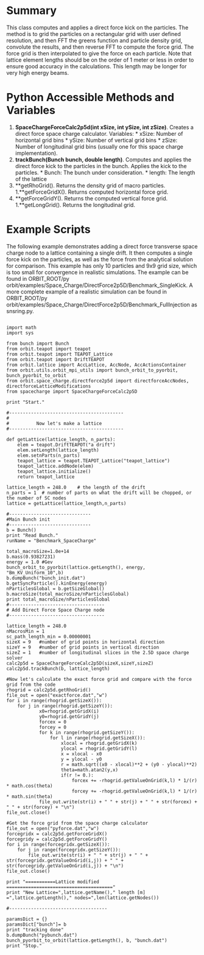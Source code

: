 # Summary #
This class computes and applies a direct force kick on the particles.  The method is to grid the particles on a rectangular grid with user defined resolution, and then FFT the greens function and particle density grid, convolute the results, and then reverse FFT to compute the force grid.  The force grid is then interpolated to give the force on each particle. Note that lattice element lengths should be on the order of 1 meter or less in order to ensure good accuracy in the calculations.  This length may be longer for very high energy beams.

# Python Accessible Methods and Variables #
  1. **SpaceChargeForceCalc2p5d(int xSize, int ySize, int zSize)**. Creates a direct force space charge calculator. Variables:
    * xSize: Number of horizontal grid bins
    * ySize: Number of vertical grid bins
    * zSize: Number of longitudinal grid bins (usually one for this space charge implementation).
  1. **trackBunch(Bunch bunch, double length)**. Computes and applies the direct force kick to the particles in the bunch.  Applies the kick to the particles.
    * Bunch: The bunch under consideration.
    * length: The length of the lattice
  1. **getRhoGrid(). Returns the density grid of macro particles.
  1.**getForceGridX(). Returns computed horizontal force grid.
  1. **getForceGridY(). Returns the computed vertical force grid.
  1.**getLongGrid(). Returns the longitudinal grid.


# Example Scripts #

The following example demonstrates adding a direct force transverse space charge node to a lattice containing a single drift.  It then computes a single force kick on the particles, as well as the force from the analytical solution for comparison. This example has only 10 particles and 9x9 grid size, which is too small for convergence in realistic simulations. The example can be found in ORBIT\_ROOT/py orbit/examples/Space\_Charge/DirectForce2p5D/Benchmark\_SingleKick.  A more complete example of a realistic simulation can be found in ORBIT\_ROOT/py orbit/examples/Space\_Charge/DirectForce2p5D/Benchmark\_FullInjection as snsring.py.

```

import math
import sys

from bunch import Bunch
from orbit.teapot import teapot
from orbit.teapot import TEAPOT_Lattice
from orbit.teapot import DriftTEAPOT
from orbit.lattice import AccLattice, AccNode, AccActionsContainer
from orbit.utils.orbit_mpi_utils import bunch_orbit_to_pyorbit, bunch_pyorbit_to_orbit
from orbit.space_charge.directforce2p5d import directforceAccNodes, directforceLatticeModifications
from spacecharge import SpaceChargeForceCalc2p5D

print "Start."

#------------------------------------------
#
#          Now let's make a lattice
#------------------------------------------

def getLattice(lattice_length, n_parts):
	elem = teapot.DriftTEAPOT("a drift")
	elem.setLength(lattice_length)
	elem.setnParts(n_parts)	
	teapot_lattice = teapot.TEAPOT_Lattice("teapot_lattice")
	teapot_lattice.addNode(elem)
	teapot_lattice.initialize()
	return teapot_lattice

lattice_length = 248.0    # the length of the drift
n_parts = 1  # number of parts on what the drift will be chopped, or the number of SC nodes
lattice = getLattice(lattice_length,n_parts)

#------------------------------
#Main Bunch init
#------------------------------
b = Bunch()
print "Read Bunch."
runName = "Benchmark_SpaceCharge"

total_macroSize=1.0e+14
b.mass(0.93827231)
energy = 1.0 #Gev
bunch_orbit_to_pyorbit(lattice.getLength(), energy, "Bm_KV_Uniform_10",b)
b.dumpBunch("bunch_init.dat")
b.getSyncParticle().kinEnergy(energy)
nParticlesGlobal = b.getSizeGlobal()
b.macroSize(total_macroSize/nParticlesGlobal)
print total_macroSize/nParticlesGlobal
#-----------------------------------
# Add Direct Force Space Charge node
#-----------------------------------

lattice_length = 248.0
nMacrosMin = 1
sc_path_length_min = 0.00000001
sizeX = 9   #number of grid points in horizontal direction
sizeY = 9   #number of grid points in vertical direction
sizeZ = 1   #number of longitudinal slices in the 2.5D space charge solver
calc2p5d = SpaceChargeForceCalc2p5D(sizeX,sizeY,sizeZ)
calc2p5d.trackBunch(b, lattice_length)

#Now let's calculate the exact force grid and compare with the force grid from the code
rhogrid = calc2p5d.getRhoGrid()
file_out = open("exactforce.dat","w")
for i in range(rhogrid.getSizeX()):
	for j in range(rhogrid.getSizeY()):
			x0=rhogrid.getGridX(i)
			y0=rhogrid.getGridY(j)
			forcex = 0
			forcey = 0
			for k in range(rhogrid.getSizeY()):
				for l in range(rhogrid.getSizeX()):
					xlocal = rhogrid.getGridX(k)
					ylocal = rhogrid.getGridY(l)
					x = xlocal - x0
					y = ylocal - y0
					r = math.sqrt((x0 - xlocal)**2 + (y0 - ylocal)**2)
					theta=math.atan2(y,x)
					if(r != 0.):
						forcex += -rhogrid.getValueOnGrid(k,l) * 1/(r) * math.cos(theta)
						forcey += -rhogrid.getValueOnGrid(k,l) * 1/(r) * math.sin(theta)
			file_out.write(str(i) + " " + str(j) + " " + str(forcex) + " " + str(forcey) + "\n")
file_out.close()

#Get the force grid from the space charge calculator
file_out = open("pyforce.dat","w")
forcegridx = calc2p5d.getForceGridX()
forcegridy = calc2p5d.getForceGridY()
for i in range(forcegridx.getSizeX()):
	for j in range(forcegridx.getSizeY()):
		file_out.write(str(i) + " " + str(j) + " " + str(forcegridx.getValueOnGrid(i,j)) + " " + str(forcegridy.getValueOnGrid(i,j)) + "\n")		
file_out.close()

print "===========Lattice modified ======================================="
print "New Lattice=",lattice.getName()," length [m] =",lattice.getLength()," nodes=",len(lattice.getNodes())

#------------------------------------

paramsDict = {}
paramsDict["bunch"]= b
print "tracking done"
b.dumpBunch("pybunch.dat")
bunch_pyorbit_to_orbit(lattice.getLength(), b, "bunch.dat")
print "Stop."

```